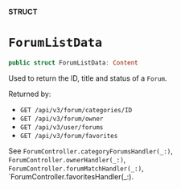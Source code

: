 **STRUCT**

# `ForumListData`

```swift
public struct ForumListData: Content
```

Used to return the ID, title and status of a `Forum`.

Returned by:
* `GET /api/v3/forum/categories/ID`
* `GET /api/v3/forum/owner`
* `GET /api/v3/user/forums`
* `GET /api/v3/forum/favorites`

See `ForumController.categoryForumsHandler(_:)`, `ForumController.ownerHandler(_:)`,
`ForumController.forumMatchHandler(_:)`, `ForumController.favoritesHandler(_:).
